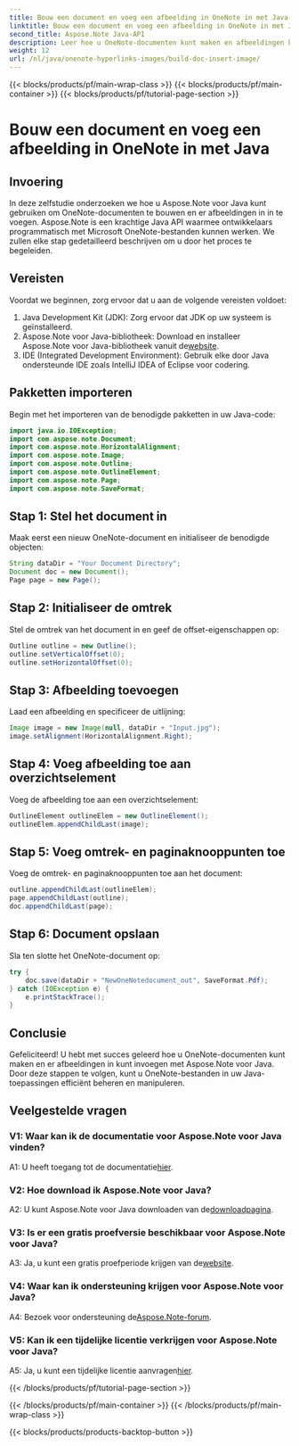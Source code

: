 ```yaml
---
title: Bouw een document en voeg een afbeelding in OneNote in met Java
linktitle: Bouw een document en voeg een afbeelding in OneNote in met Java
second_title: Aspose.Note Java-API
description: Leer hoe u OneNote-documenten kunt maken en afbeeldingen kunt invoegen met Aspose.Note voor Java. Stap-voor-stap handleiding voor naadloze integratie.
weight: 12
url: /nl/java/onenote-hyperlinks-images/build-doc-insert-image/
---
```


{{< blocks/products/pf/main-wrap-class >}}
{{< blocks/products/pf/main-container >}}
{{< blocks/products/pf/tutorial-page-section >}}

# Bouw een document en voeg een afbeelding in OneNote in met Java

## Invoering

In deze zelfstudie onderzoeken we hoe u Aspose.Note voor Java kunt gebruiken om OneNote-documenten te bouwen en er afbeeldingen in in te voegen. Aspose.Note is een krachtige Java API waarmee ontwikkelaars programmatisch met Microsoft OneNote-bestanden kunnen werken. We zullen elke stap gedetailleerd beschrijven om u door het proces te begeleiden.

## Vereisten

Voordat we beginnen, zorg ervoor dat u aan de volgende vereisten voldoet:

1. Java Development Kit (JDK): Zorg ervoor dat JDK op uw systeem is geïnstalleerd.
2.  Aspose.Note voor Java-bibliotheek: Download en installeer Aspose.Note voor Java-bibliotheek vanuit de[website](https://releases.aspose.com/note/java/).
3. IDE (Integrated Development Environment): Gebruik elke door Java ondersteunde IDE zoals IntelliJ IDEA of Eclipse voor codering.

## Pakketten importeren

Begin met het importeren van de benodigde pakketten in uw Java-code:

```java
import java.io.IOException;
import com.aspose.note.Document;
import com.aspose.note.HorizontalAlignment;
import com.aspose.note.Image;
import com.aspose.note.Outline;
import com.aspose.note.OutlineElement;
import com.aspose.note.Page;
import com.aspose.note.SaveFormat;
```

## Stap 1: Stel het document in

Maak eerst een nieuw OneNote-document en initialiseer de benodigde objecten:

```java
String dataDir = "Your Document Directory";
Document doc = new Document();
Page page = new Page();
```

## Stap 2: Initialiseer de omtrek

Stel de omtrek van het document in en geef de offset-eigenschappen op:

```java
Outline outline = new Outline();
outline.setVerticalOffset(0);
outline.setHorizontalOffset(0);
```

## Stap 3: Afbeelding toevoegen

Laad een afbeelding en specificeer de uitlijning:

```java
Image image = new Image(null, dataDir + "Input.jpg");
image.setAlignment(HorizontalAlignment.Right);
```

## Stap 4: Voeg afbeelding toe aan overzichtselement

Voeg de afbeelding toe aan een overzichtselement:

```java
OutlineElement outlineElem = new OutlineElement();
outlineElem.appendChildLast(image);
```

## Stap 5: Voeg omtrek- en paginaknooppunten toe

Voeg de omtrek- en paginaknooppunten toe aan het document:

```java
outline.appendChildLast(outlineElem);
page.appendChildLast(outline);
doc.appendChildLast(page);
```

## Stap 6: Document opslaan

Sla ten slotte het OneNote-document op:

```java
try {
    doc.save(dataDir + "NewOneNotedocument_out", SaveFormat.Pdf);
} catch (IOException e) {
    e.printStackTrace();
}
```

## Conclusie

Gefeliciteerd! U hebt met succes geleerd hoe u OneNote-documenten kunt maken en er afbeeldingen in kunt invoegen met Aspose.Note voor Java. Door deze stappen te volgen, kunt u OneNote-bestanden in uw Java-toepassingen efficiënt beheren en manipuleren.

## Veelgestelde vragen

### V1: Waar kan ik de documentatie voor Aspose.Note voor Java vinden?

 A1: U heeft toegang tot de documentatie[hier](https://reference.aspose.com/note/java/).

### V2: Hoe download ik Aspose.Note voor Java?

 A2: U kunt Aspose.Note voor Java downloaden van de[downloadpagina](https://releases.aspose.com/note/java/).

### V3: Is er een gratis proefversie beschikbaar voor Aspose.Note voor Java?

 A3: Ja, u kunt een gratis proefperiode krijgen van de[website](https://releases.aspose.com/).

### V4: Waar kan ik ondersteuning krijgen voor Aspose.Note voor Java?

 A4: Bezoek voor ondersteuning de[Aspose.Note-forum](https://forum.aspose.com/c/note/28).

### V5: Kan ik een tijdelijke licentie verkrijgen voor Aspose.Note voor Java?

 A5: Ja, u kunt een tijdelijke licentie aanvragen[hier](https://purchase.aspose.com/temporary-license/).

{{< /blocks/products/pf/tutorial-page-section >}}

{{< /blocks/products/pf/main-container >}}
{{< /blocks/products/pf/main-wrap-class >}}

{{< blocks/products/products-backtop-button >}}
